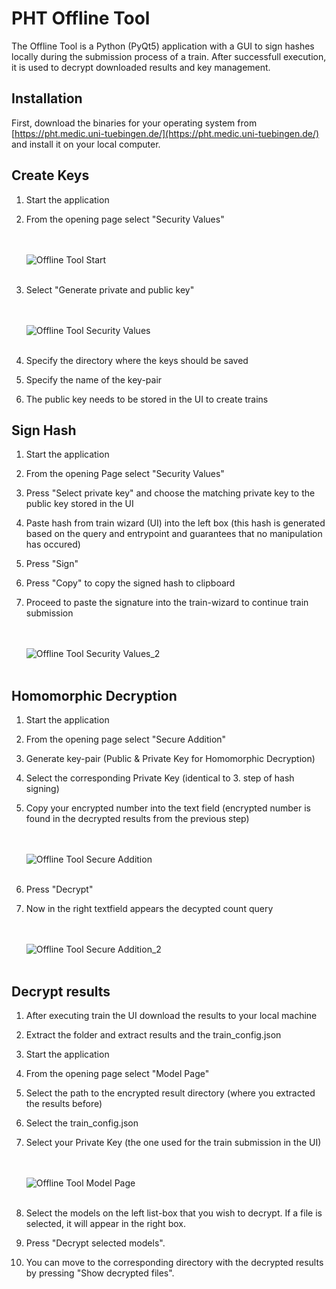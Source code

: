 # PHT Offline Tool

The Offline Tool is a Python (PyQt5) application with a GUI to sign hashes locally during the submission process of a train.
After successfull execution, it is used to decrypt downloaded results and key management.


## Installation

First, download the binaries for your operating system from [https://pht.medic.uni-tuebingen.de/](https://pht.medic.uni-tuebingen.de/)
and install it on your local computer.

## Create Keys

1. Start the application
2. From the opening page select "Security Values"

   <br/><br/>
   ![Offline Tool Start](images/offline_tool_images/1step.png)
   <br/><br/>

3. Select "Generate private and public key"
   
   <br/><br/>
   ![Offline Tool Security Values](images/offline_tool_images/22step.png)
   <br/><br/>


4. Specify the directory where the keys should be saved
5. Specify the name of the key-pair
6. The public key needs to be stored in the UI to create trains

## Sign Hash 

1. Start the application
2. From the opening Page select "Security Values"
3. Press "Select private key" and choose the matching private key to the public key stored in the UI
4. Paste hash from train wizard (UI) into the left box (this hash is generated based on the query and entrypoint and guarantees that no manipulation has occured)
5. Press "Sign"
6. Press "Copy" to copy the signed hash to clipboard
7. Proceed to paste the signature into the train-wizard to continue train submission

   <br/><br/>
   ![Offline Tool Security Values_2](images/offline_tool_images/2step.png)
   <br/><br/>
   

## Homomorphic Decryption

1. Start the application
2. From the opening page select "Secure Addition"
3. Generate key-pair (Public & Private Key for Homomorphic Decryption)
4. Select the corresponding Private Key (identical to 3. step of hash signing)
5. Copy your encrypted number into the text field (encrypted number is found in the decrypted results from the
   previous step)
   
   <br/><br/>
   ![Offline Tool Secure Addition](images/offline_tool_images/extra.png)
   <br/><br/>
   
6. Press "Decrypt"
7. Now in the right textfield appears the decypted count query

   <br/><br/>
   ![Offline Tool Secure Addition_2](images/offline_tool_images/5step.png)
   <br/><br/>


## Decrypt results

1. After executing train the UI download the results to your local machine
2. Extract the folder and extract results and the train_config.json
3. Start the application
4. From the opening page select "Model Page"
5. Select the path to the encrypted result directory (where you extracted the results before)
6. Select the train_config.json
7. Select your Private Key (the one used for the train submission in the UI)

   <br/><br/>
   ![Offline Tool Model Page](images/offline_tool_images/4step.png)
   <br/><br/>
   
8. Select the models on the left list-box that you wish to decrypt.
If a file is selected, it will appear in the right box.
9. Press "Decrypt selected models".
10. You can move to the corresponding directory with the decrypted results by pressing
"Show decrypted files".